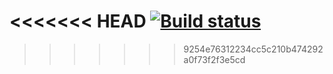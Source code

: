 <<<<<<< HEAD
[![Build status](https://ci.appveyor.com/api/projects/status/nb1ewsegxcqq6jp6?svg=true)](https://ci.appveyor.com/project/sasha16613/timp-lab04hw)
=======

>>>>>>> 9254e76312234cc5c210b474292a0f73f2f3e5cd
